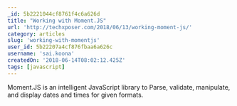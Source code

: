 ```yaml
---
_id: 5b2221044cf8761f4c6a626d
title: "Working with Moment.JS"
url: 'http://techxposer.com/2018/06/13/working-moment-js/'
category: articles
slug: 'working-with-momentjs'
user_id: 5b22207a4cf876fbaa6a626c
username: 'sai.koona'
createdOn: '2018-06-14T08:02:12.425Z'
tags: [javascript]
---
```


Moment.JS is an intelligent JavaScript library to Parse, validate, manipulate, and display dates and times for given formats.
